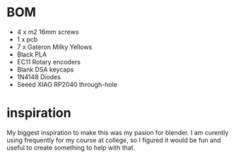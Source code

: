 # BOM

- 4 x m2 16mm screws
- 1 x pcb
- 7 x Gateron Milky Yellows
- Black PLA
- EC11 Rotary encoders
- Blank DSA keycaps
- 1N4148 Diodes
- Seeed XIAO RP2040 through-hole

# inspiration
My biggest inspiration to make this was my pasion for blender. I am curently using frequently for my course at college, so I figured it would be fun and useful to create something to help with that.